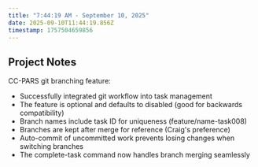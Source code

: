 ```yaml
---
title: "7:44:19 AM - September 10, 2025"
date: 2025-09-10T11:44:19.856Z
timestamp: 1757504659856
---
```


## Project Notes

CC-PARS git branching feature:
- Successfully integrated git workflow into task management
- The feature is optional and defaults to disabled (good for backwards compatibility)
- Branch names include task ID for uniqueness (feature/name-task008)
- Branches are kept after merge for reference (Craig's preference)
- Auto-commit of uncommitted work prevents losing changes when switching branches
- The complete-task command now handles branch merging seamlessly
